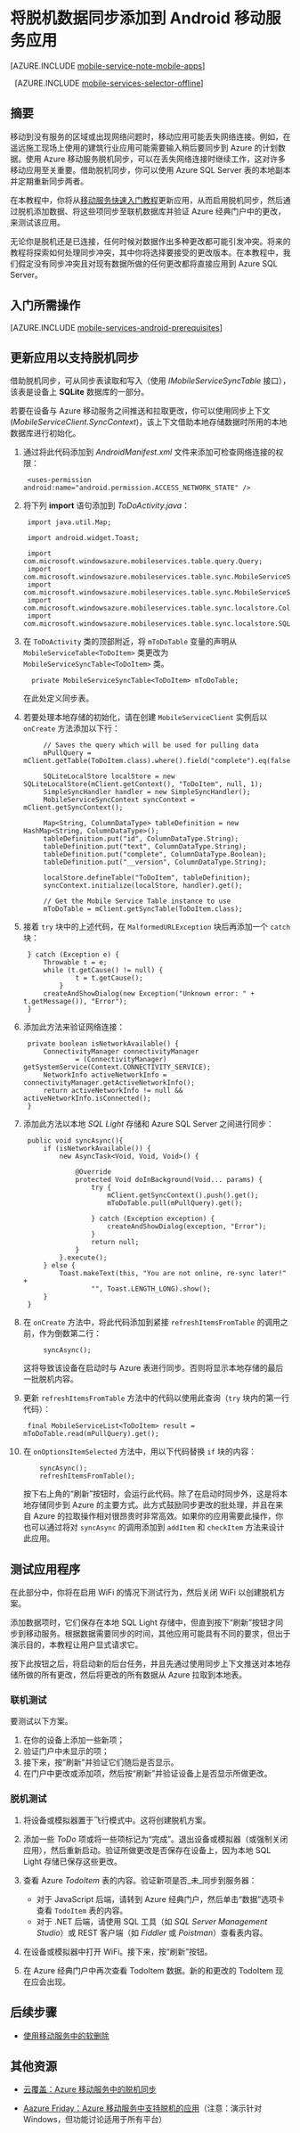 <properties
	pageTitle="将脱机数据同步添加到 Android 移动服务应用 | Microsoft Azure"
	description="了解如何使用 Azure 移动服务在 Android 应用程序中缓存和同步脱机数据"
	documentationCenter="android"
	authors="RickSaling"
	manager="dwrede"
	editor=""
	services="mobile-services"/>

<tags
	ms.service="mobile-services"
	ms.date="02/07/2016"
	wacn.date="03/28/2016"/>

# 将脱机数据同步添加到 Android 移动服务应用

[AZURE.INCLUDE [mobile-service-note-mobile-apps](../includes/mobile-services-note-mobile-apps.md)]

&nbsp;
[AZURE.INCLUDE [mobile-services-selector-offline](../includes/mobile-services-selector-offline.md)]

## 摘要

移动到没有服务的区域或出现网络问题时，移动应用可能丢失网络连接。例如，在遥远施工现场上使用的建筑行业应用可能需要输入稍后要同步到 Azure 的计划数据。使用 Azure 移动服务脱机同步，可以在丢失网络连接时继续工作，这对许多移动应用至关重要。借助脱机同步，你可以使用 Azure SQL Server 表的本地副本并定期重新同步两者。

在本教程中，你将从[移动服务快速入门教程]更新应用，从而启用脱机同步，然后通过脱机添加数据、将这些项同步至联机数据库并验证 Azure 经典门户中的更改，来测试该应用。

无论你是脱机还是已连接，任何时候对数据作出多种更改都可能引发冲突。将来的教程将探索如何处理同步冲突，其中你将选择要接受的更改版本。在本教程中，我们假定没有同步冲突且对现有数据所做的任何更改都将直接应用到 Azure SQL Server。


## 入门所需操作

[AZURE.INCLUDE [mobile-services-android-prerequisites](../includes/mobile-services-android-prerequisites.md)]


## 更新应用以支持脱机同步

借助脱机同步，可从同步表读取和写入（使用 *IMobileServiceSyncTable* 接口），该表是设备上 **SQLite** 数据库的一部分。

若要在设备与 Azure 移动服务之间推送和拉取更改，你可以使用同步上下文(*MobileServiceClient.SyncContext*)，该上下文借助本地存储数据时所用的本地数据库进行初始化。

1. 通过将此代码添加到 *AndroidManifest.xml* 文件来添加可检查网络连接的权限：

	    <uses-permission android:name="android.permission.ACCESS_NETWORK_STATE" />


2. 将下列 **import** 语句添加到 *ToDoActivity.java*：

		import java.util.Map;
		
		import android.widget.Toast;
		
		import com.microsoft.windowsazure.mobileservices.table.query.Query; 
		import com.microsoft.windowsazure.mobileservices.table.sync.MobileServiceSyncContext; 
		import com.microsoft.windowsazure.mobileservices.table.sync.MobileServiceSyncTable; 
		import com.microsoft.windowsazure.mobileservices.table.sync.localstore.ColumnDataType; 
		import com.microsoft.windowsazure.mobileservices.table.sync.localstore.SQLiteLocalStore; 

3. 在 `ToDoActivity` 类的顶部附近，将 `mToDoTable` 变量的声明从 `MobileServiceTable<ToDoItem>` 类更改为 `MobileServiceSyncTable<ToDoItem>` 类。

		 private MobileServiceSyncTable<ToDoItem> mToDoTable;

	在此处定义同步表。

4. 若要处理本地存储的初始化，请在创建 `MobileServiceClient` 实例后以 `onCreate` 方法添加以下行：

			// Saves the query which will be used for pulling data
			mPullQuery = mClient.getTable(ToDoItem.class).where().field("complete").eq(false);

			SQLiteLocalStore localStore = new SQLiteLocalStore(mClient.getContext(), "ToDoItem", null, 1);
			SimpleSyncHandler handler = new SimpleSyncHandler();
			MobileServiceSyncContext syncContext = mClient.getSyncContext();

			Map<String, ColumnDataType> tableDefinition = new HashMap<String, ColumnDataType>();
			tableDefinition.put("id", ColumnDataType.String);
			tableDefinition.put("text", ColumnDataType.String);
			tableDefinition.put("complete", ColumnDataType.Boolean);
			tableDefinition.put("__version", ColumnDataType.String);

			localStore.defineTable("ToDoItem", tableDefinition);
			syncContext.initialize(localStore, handler).get();

			// Get the Mobile Service Table instance to use
			mToDoTable = mClient.getSyncTable(ToDoItem.class);

5. 接着 `try` 块中的上述代码，在 `MalformedURLException` 块后再添加一个 `catch` 块：

		} catch (Exception e) {
			Throwable t = e;
			while (t.getCause() != null) {
					t = t.getCause();
				}
			createAndShowDialog(new Exception("Unknown error: " + t.getMessage()), "Error");
		}

6. 添加此方法来验证网络连接：

		private boolean isNetworkAvailable() {
			ConnectivityManager connectivityManager
					= (ConnectivityManager) getSystemService(Context.CONNECTIVITY_SERVICE);
			NetworkInfo activeNetworkInfo = connectivityManager.getActiveNetworkInfo();
			return activeNetworkInfo != null && activeNetworkInfo.isConnected();
		}


7. 添加此方法以本地 *SQL Light* 存储和 Azure SQL Server 之间进行同步：

		public void syncAsync(){
			if (isNetworkAvailable()) {
				new AsyncTask<Void, Void, Void>() {
	
					@Override
					protected Void doInBackground(Void... params) {
						try {
							mClient.getSyncContext().push().get();
							mToDoTable.pull(mPullQuery).get();

						} catch (Exception exception) {
							createAndShowDialog(exception, "Error");
						}
						return null;
					}
				}.execute();
			} else {
				Toast.makeText(this, "You are not online, re-sync later!" +
						"", Toast.LENGTH_LONG).show();
			}
		}


8. 在 `onCreate` 方法中，将此代码添加到紧接 `refreshItemsFromTable` 的调用之前，作为倒数第二行：

			syncAsync();

	这将导致该设备在启动时与 Azure 表进行同步。否则将显示本地存储的最后一批脱机内容。


 
9. 更新 `refreshItemsFromTable` 方法中的代码以使用此查询（`try` 块内的第一行代码）：

		final MobileServiceList<ToDoItem> result = mToDoTable.read(mPullQuery).get();

10. 在 `onOptionsItemSelected` 方法中，用以下代码替换 `if` 块的内容：

			syncAsync();
			refreshItemsFromTable();

	按下右上角的“刷新”按钮时，会运行此代码。除了在启动时同步外，这是将本地存储同步到 Azure 的主要方式。此方式鼓励同步更改的批处理，并且在来自 Azure 的拉取操作相对很昂贵时非常高效。如果你的应用需要此操作，你也可以通过将对 `syncAsync` 的调用添加到 `addItem` 和 `checkItem` 方法来设计此应用。


## 测试应用程序

在此部分中，你将在启用 WiFi 的情况下测试行为，然后关闭 WiFi 以创建脱机方案。

添加数据项时，它们保存在本地 SQL Light 存储中，但直到按下“刷新”按钮才同步到移动服务。根据数据需要同步的时间，其他应用可能具有不同的要求，但出于演示目的，本教程让用户显式请求它。

按下此按钮之后，将启动新的后台任务，并且先通过使用同步上下文推送对本地存储所做的所有更改，然后将更改的所有数据从 Azure 拉取到本地表。


### 联机测试

要测试以下方案。

1. 在你的设备上添加一些新项； 
2. 验证门户中未显示的项； 
3. 接下来，按“刷新”并验证它们随后是否显示。
4. 在门户中更改或添加项，然后按“刷新”并验证设备上是否显示所做更改。

### 脱机测试

<!-- Now if you run the app and tap the refresh button, you should see all the items from the server. At that point you should be able to turn off the networking from the device by placing it in *Airplane Mode*, and continue making changes – the app will work just fine. When it’s time to sync the changes to the server, turn the network back on, and tap the **Refresh** button again.

One thing which is important to point out: if there are pending changes in the local store, a pull operation will first push those changes to the server (so that if there are changes in the same row, the push operation will fail and the application has an opportunity to handle the conflicts appropriately). That means that the push call in the code above isn’t necessarily required, but I think it’s always a good practice to be explicit about what the code is doing.
-->

1. 将设备或模拟器置于飞行模式中。这将创建脱机方案。

2. 添加一些 *ToDo* 项或将一些项标记为“完成”。退出设备或模拟器（或强制关闭应用），然后重新启动。验证所做更改是否保存在设备上，因为本地 SQL Light 存储已保存这些更改。

3. 查看 Azure *TodoItem* 表的内容。验证新项是否_未_同步到服务器：

   - 对于 JavaScript 后端，请转到 Azure 经典门户，然后单击“数据”选项卡查看 `TodoItem` 表的内容。
   - 对于 .NET 后端，请使用 SQL 工具（如 *SQL Server Management Studio*）或 REST 客户端（如 *Fiddler* 或 *Poistman*）查看表内容。

4. 在设备或模拟器中打开 WiFi。接下来，按“刷新”按钮。

5. 在 Azure 经典门户中再次查看 TodoItem 数据。新的和更改的 TodoItem 现在应会出现。


## 后续步骤

* [使用移动服务中的软删除][Soft Delete]

## 其他资源

* [云覆盖：Azure 移动服务中的脱机同步]

* [Aazure Friday：Azure 移动服务中支持脱机的应用]（注意：演示针对 Windows，但功能讨论适用于所有平台）


<!-- URLs. -->

[Get the sample app]: #get-app
[Review the Core Data model]: #review-core-data
[Review the Mobile Services sync code]: #review-sync
[Change the sync behavior of the app]: #setup-sync
[Test the app]: #test-app


[Mobile Services sample repository on GitHub]: https://github.com/Azure/mobile-services-samples


[Get started with Mobile Services]: /documentation/articles/mobile-services-android-get-started
[Handling Conflicts with Offline Support for Mobile Services]: /documentation/articles/mobile-services-android-handling-conflicts-offline-data
[Soft Delete]: /documentation/articles/mobile-services-using-soft-delete

[云覆盖：Azure 移动服务中的脱机同步]: http://channel9.msdn.com/Shows/Cloud+Cover/Episode-155-Offline-Storage-with-Donna-Malayeri
[Aazure Friday：Azure 移动服务中支持脱机的应用]: http://azure.microsoft.com/documentation/videos/azure-mobile-services-offline-enabled-apps-with-donna-malayeri/

[移动服务快速入门教程]: /documentation/articles/mobile-services-android-get-started

<!---HONumber=Mooncake_0118_2016-->